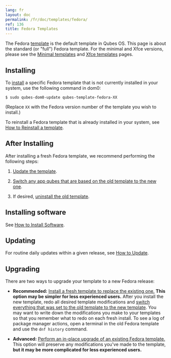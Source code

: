 ```yaml
---
lang: fr
layout: doc
permalink: /fr/doc/templates/fedora/
ref: 136
title: Fedora Templates
---
```


The Fedora [template](/fr/doc/templates/) is the default template in Qubes OS. This page is about the standard (or "full") Fedora template. For the minimal and Xfce versions, please see the [Minimal templates](/fr/doc/templates/minimal/) and [Xfce templates](/fr/doc/templates/xfce/) pages.

## Installing
<a id="installing"></a>

To [install](/fr/doc/templates/#installing) a specific Fedora template that is not currently installed in your system, use the following command in dom0:

```
$ sudo qubes-dom0-update qubes-template-fedora-XX
```

   (Replace `XX` with the Fedora version number of the template you wish to install.)

To reinstall a Fedora template that is already installed in your system, see [How to Reinstall a template](/fr/doc/reinstall-template/).

## After Installing
<a id="after-installing"></a>

After installing a fresh Fedora template, we recommend performing the following steps:

1. [Update the template](/fr/doc/software-update-vm/).

2. [Switch any app qubes that are based on the old template to the new one](/fr/doc/templates/#switching).

3. If desired, [uninstall the old template](/fr/doc/templates/#uninstalling).

## Installing software
<a id="installing-software"></a>

See [How to Install Software](/fr/doc/how-to-install-software/).

## Updating
<a id="updating"></a>

For routine daily updates within a given release, see [How to Update](/fr/doc/how-to-update/).

## Upgrading
<a id="upgrading"></a>

There are two ways to upgrade your template to a new Fedora release:

- **Recommended:** [Install a fresh template to replace the existing one.](#installing) **This option may be simpler for less experienced users.** After you install the new template, redo all desired template modifications and [switch everything that was set to the old template to the new template](/fr/doc/templates/#switching). You may want to write down the modifications you make to your templates so that you remember what to redo on each fresh install. To see a log of package manager actions, open a terminal in the old Fedora template and use the `dnf history` command.

- **Advanced:** [Perform an in-place upgrade of an existing Fedora template.](/fr/doc/template/fedora/upgrade/) This option will preserve any modifications you've made to the template, **but it may be more complicated for less experienced users.**